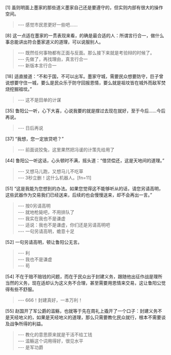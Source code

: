
[1] 虽则明面上墨家的那些道义墨家自己还是要遵守的，但实则内部有很大的操作空间。
>--- 感觉市民恩更好一些吧……<br>

[8] 这一点适在墨家的一贯表现来看，的确是最合适的人：所谓言行合一，做什么事总能讲出符合墨家道义的道理，可以说服别人。
>--- 既然任何事物都有正面与反面。那么接下来就是考验辩的时候了。<br>
>--- 先做了，再找理由，真言行合一<br>
>--- 新版本言行合一<br>

[18] 适直接道：“不和于国，不可以出军。墨家守城，需要民众想要防守，巨子曾说想要守住一城，要么是民众乐于防守回报恩情，要么就是祖坟皆在城外而敌军焚烧挖掘祖坟。”
>--- 这不是田单的计谋<br>

[35] 鲁阳公一听，心下大喜，心说我要的就是撑过去现在就好，至于今后……今后再说。
>--- 日后再说<br>

[37] “我想，您一定放贷吧？”
>--- 前面说狡兔，这里果然把冯谖的计策先给用了<br>

[44] 鲁阳公一听这话，心头顿时不满，摇头道：“借贷偿还，这是天地间的道理。”
>--- 又想马儿跑，又想马儿不吃草<br>
>--- 3秒立删！这什么机器人。[fn=11]<br>

[51] “这是我能为您想到的办法。如果您觉得这不能够听从的话，请您另请高明，这些武器作为交易我们已经送来，后续的也会慢慢送来，却不会再出一言。”
>--- 按0另请高明<br>
>--- 就地枪毙吧，不用排队了<br>
>--- 我实在我也不是谦虚<br>
>--- 适说：我也不是谦虚，你们还是另请高明吧<br>
>--- 一句另请高明，蟾意十足<br>

[52] 一句另请高明，顿让鲁阳公无言。
>--- 利<br>
>--- 我也不是谦虚<br>
>--- 苟<br>

[54] 不在于赔不赔钱的问题，而在于民众出于封建义务，跟随他出征作战是理所当然的义务，现在适却认为这义务不合理，甚至需要用恩情来交易，这让鲁阳公觉得有些不舒服。
>--- 666！封建真好，一本万利！<br>

[55] 赵国开了军公爵的滥觞，也就等于先在周礼上撬开了一个口子：封建义务不是天经地义的，如果是天经地义的道理，那么只需要教化民众就行，根本不需要谈及战争所得的利益。
>--- 教化的意思原来就是干活不给工钱<br>
>--- 滥觞这个词用得好，很见水平<br>
>--- 是军功爵<br>
